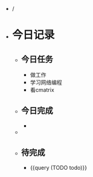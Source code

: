 - /
- # 今日记录
	- ## 今日任务
		- 做工作
		- 学习网络编程
		- 看cmatrix
	- ##  今日完成
		-
	-
	- ## 待完成
		- {{query (TODO todo)}}